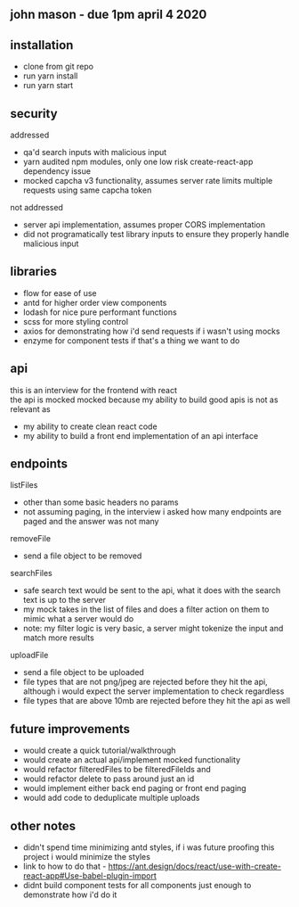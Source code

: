 ## john mason - due 1pm april 4 2020

## installation
- clone from git repo  
- run yarn install  
- run yarn start

## security
addressed  
+ qa'd search inputs with malicious input
+ yarn audited npm modules, only one low risk create-react-app dependency issue
+ mocked capcha v3 functionality, assumes server rate limits multiple requests using same capcha token

not addressed  
- server api implementation, assumes proper CORS implementation
- did not programatically test library inputs to ensure they properly handle malicious input


## libraries
- flow for ease of use
- antd for higher order view components
- lodash for nice pure performant functions
- scss for more styling control
- axios for demonstrating how i'd send requests if i wasn't using mocks
- enzyme for component tests if that's a thing we want to do

## api
this is an interview for the frontend with react   
the api is mocked mocked because my ability to build good apis is not as relevant as 
- my ability to create clean react code
- my ability to build a front end implementation of an api interface

## endpoints  
listFiles  
- other than some basic headers no params 
- not assuming paging, in the interview i asked how many endpoints are paged and the answer was not many

removeFile  
- send a file object to be removed

searchFiles  
- safe search text would be sent to the api, what it does with the search text is up to the server
- my mock takes in the list of files and does a filter action on them to mimic what a server would do
- note: my filter logic is very basic, a server might tokenize the input and match more results 
  
uploadFile  
- send a file object to be uploaded
- file types that are not png/jpeg are rejected before they hit the api, although i would expect the server implementation to check regardless
- file types that are above 10mb are rejected before they hit the api as well 

## future improvements
- would create a quick tutorial/walkthrough
- would create an actual api/implement mocked functionality
- would refactor filteredFiles to be filteredFileIds and
- would refactor delete to pass around just an id
- would implement either back end paging or front end paging
- would add code to deduplicate multiple uploads

## other notes
- didn't spend time minimizing antd styles, if i was future proofing this project i would minimize the styles 
- link to how to do that - https://ant.design/docs/react/use-with-create-react-app#Use-babel-plugin-import
- didnt build component tests for all components just enough to demonstrate how i'd do it
